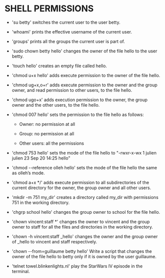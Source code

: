 # SHELL PERMISSIONS

+ 'su betty' switches the current user to the user betty.

+ 'whoami' prints the effective username of the current user.

+ 'groups' prints all the groups the current user is part of.

+ 'sudo chown betty hello' changes the owner of the file hello to the user betty.

+ 'touch hello'  creates an empty file called hello.

+ 'chmod u+x hello' adds execute permission to the owner of the file hello.

+ 'chmod ug+x,o+r' adds execute permission to the owner and the group owner, and read permission to other users, to the file hello.

+ 'chmod ugo+x'  adds execution permission to the owner, the group owner and the other users, to the file hello.

+ 'chmod 007 hello' sets the permission to the file hello as follows:

    - Owner: no permission at all

    - Group: no permission at all

    - Other users: all the permissions

+ 'chmod 753 hello' sets the mode of the file hello to "-rwxr-x-wx 1 julien julien 23 Sep 20 14:25 hello"

+ 'chmod --reference olleh hello' sets the mode of the file hello the same as olleh’s mode.

+ 'chmod a+x */' adds execute permission to all subdirectories of the current directory for the owner, the group owner and all other users.

+ 'mkdir -m 751 my_dir' creates a directory called my_dir with permissions 751 in the working directory.

+ 'chgrp school hello' changes the group owner to school for the file hello.

+ 'chown vincent:staff *' changes the owner to vincent and the group owner to staff for all the files and directories in the working directory.

+ 'chown -h vincent:staff _hello' changes the owner and the group owner of _hello to vincent and staff respectively.

+ 'chown --from=guillaume betty hello' Write a script that changes the owner of the file hello to betty only if it is owned by the user guillaume.

+ 'telnet towel.blinkenlights.nl' play the StarWars IV episode in the terminal.
